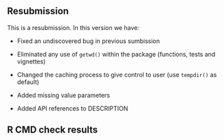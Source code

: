 ## Resubmission
This is a resubmission. In this version we have:

* Fixed an undiscovered bug in previous sumbission

* Eliminated any use of `getwd()` within the package (functions, tests and vignettes)

* Changed the caching process to give control to user (use `tempdir()` as default)

* Added missing value parameters

* Added API references to DESCRIPTION

## R CMD check results

